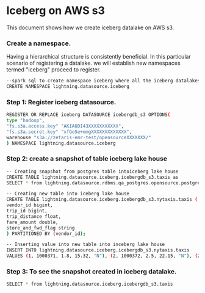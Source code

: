 # Iceberg on AWS s3
This document shows how we create iceberg datalake on AWS s3.

### Create a namespace.
Having a hierarchical structure is consistently beneficial. In this particular scenario of registering a datalake. we will establish new namespaces termed "iceberg" proceed to register.
```bash
--spark sql to create namespace iceberg where all the iceberg datalakes will get registered
CREATE NAMESPACE lightning.datasource.iceberg
```
### Step 1: Register iceberg datasource.
```bash
REGISTER OR REPLACE iceberg DATASOURCE icebergdb_s3 OPTIONS(
type "hadoop",
"fs.s3a.access.key" "AKIAUDI43XXXXXXXXXXX",
"fs.s3a.secret.key" "xfGoSe+mmgXXXXXXXXXXXXX",
warehouse "s3a://zetaris-emr-test/opensourceXXXXXXX/"
) NAMESPACE lightning.datasource.iceberg
```

### Step 2: create a snapshot of table iceberg lake house
```bash
-- Creating snapshot from postgres table intoiceberg lake house
CREATE TABLE lightning.datasource.iceberg.icebergdb_s3.taxis as
SELECT * from lightning.datasource.rdbms.qa_postgres.opensource.postgres_taxi;
```
```bash
-- Creating new table into iceberg lake house
CREATE TABLE lightning.datasource.iceberg.icebergdb_s3.nytaxis.taxis (
vendor_id bigint,
trip_id bigint,
trip_distance float,
fare_amount double,
store_and_fwd_flag string
) PARTITIONED BY (vendor_id);
```
```bash
-- Inserting value into new table into inceberg lake house
INSERT INTO lightning.datasource.iceberg.icebergdb_s3.nytaxis.taxis
VALUES (1, 1000371, 1.8, 15.32, "N"), (2, 1000372, 2.5, 22.15, "N"), (2, 1000373, 0.9, 9.01, "N"), (1, 1000374, 8.4, 42.13, "Y");
```

### Step 3: To see the snapshot created in iceberg datalake.
```bash
SELECT * from lightning.datasource.iceberg.icebergdb_s3.taxis